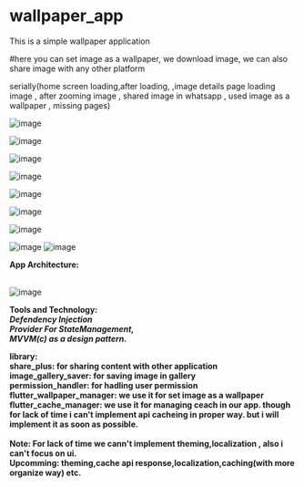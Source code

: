 # wallpaper_app
 This is a simple wallpaper application 

 #here you can set image as a wallpaper, we download image, we can also share image with any other platform
 
 serially(home screen loading,after loading, ,image details page loading image , after zooming image , shared image in whatsapp , used image as a wallpaper , missing pages)
 
![image](https://user-images.githubusercontent.com/46804139/152597288-cedb3053-26ff-41e5-828e-dbc5d926de94.png)


![image](https://user-images.githubusercontent.com/46804139/152597397-f17d2970-cff2-4d8c-892f-c6c5403ecfd6.png)


![image](https://user-images.githubusercontent.com/46804139/152597453-96da1fcc-01c3-42d2-86ff-7ed214867b71.png)



![image](https://user-images.githubusercontent.com/46804139/152597527-ad275e8e-52d2-442f-913a-9be2cdc23b4f.png)



![image](https://user-images.githubusercontent.com/46804139/152597632-c26d0b22-3771-4f5f-bd50-9afe8d5cdc28.png)



![image](https://user-images.githubusercontent.com/46804139/152597679-becd6026-4ec1-459d-8485-ca77efea7742.png)



![image](https://user-images.githubusercontent.com/46804139/152597717-3a08ce1a-9c26-43d0-8313-212313dff202.png)



![image](https://user-images.githubusercontent.com/46804139/152597983-799acebd-05e3-48e0-8af9-4a2f0782257b.png)
![image](https://user-images.githubusercontent.com/46804139/152598006-c61983a5-62c9-41ce-8f3d-7dddfe66ad13.png)


**App Architecture:**
<br/>
<br/>

![image](https://user-images.githubusercontent.com/46804139/152598213-b0ba4e7d-409e-49c0-a868-b938cb0abf59.png)





**Tools and Technology:<br/>** 
***Defendency Injection<br />
Provider For StateManagement,<br />
MVVM(c) as a design pattern.***<br />

**library:<br/>
share_plus: for sharing content with other application <br/>
image_gallery_saver: for saving image in gallery <br/>
permission_handler: for hadling user permission <br/>
flutter_wallpaper_manager: we use it for set image as a wallpaper<br/>
flutter_cache_manager: we use it for managing ceach in our app. though for lack of time i can't implement api cacheing in proper way. but i will implement it as soon as possible.**
<br/>
<br/>
**Note: For lack of time we cann't implement theming,localization , also i can't focus on ui.** 
<br/>
**Upcomming: theming,cache api response,localization,caching(with more organize way) etc.**

